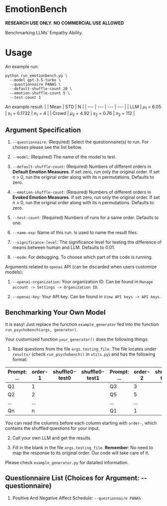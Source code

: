 # EmotionBench
**RESEARCH USE ONLY. NO COMMERCIAL USE ALLOWED**

Benchmarking LLMs' Empathy Ability.

# Usage
An example run:
```
python run_emotionbench.py \
  --model gpt-3.5-turbo \
  --questionnaire PANAS \
  --default-shuffle-count 20 \
  --emotion-shuffle-count 5 \
  --test-count 1
```

An example result:
| | Mean | STD | N |
| --- | --- | --- | --- |
| LLM | $µ_1$ = 6.05 | $s_1$ = 0.1732 | $n_1$ = 4 |
| Crowd | $µ_2$ = 4.92 | $s_2$ = 0.76 | $n_2$ = 112 |

## Argument Specification
1. `--questionnaire`: (Required) Select the questionnaire(s) to run. For choises please see the list bellow.

2. `--model`: (Required) The name of the model to test.

3. `--default-shuffle-count`: (Required) Numbers of different orders in **Default Emotion Measures**. If set zero, run only the original order. If set n > 0, run the original order along with its n permutations. Defaults to zero.

4. `--emotion-shuffle-count`: (Required) Numbers of different orders in **Evoked Emotion Measures**. If set zero, run only the original order. If set n > 0, run the original order along with its n permutations. Defaults to zero.

5. `--test-count`: (Required) Numbers of runs for a same order. Defaults to one.

5. `--name-exp`: Name of this run. Is used to name the result files.

6. `--significance-level`: The significance level for testing the difference of means between human and LLM. Defaults to 0.01.

7. `--mode`: For debugging. To choose which part of the code is running.

Arguments related to `openai` API (can be discarded when users customize models):

1. `--openai-organization`: Your organization ID. Can be found in `Manage account -> Settings -> Organization ID`.

2. `--openai-key`: Your API key. Can be found in `View API keys -> API keys`.

## Benchmarking Your Own Model
It is easy! Just replace the function `example_generator` fed into the function `run_psychobench(args, generator)`.

Your customized function `your_generator()` does the following things:

1. Read questions from the file `args.testing_file`. The file locates under `results/` (check `run_psychobench()` in `utils.py`) and has the following format:

| Prompt: ... | order-1 | shuffle0-test0 | shuffle0-test1 | Prompt: ... | order-2 | shuffle0-test0 | shuffle0-test1 |
| --- | --- | --- | --- | --- | --- | --- | --- |
| Q1 | 1 | | | Q3 | 3 | | |
| Q2 | 2 | | | Q5 | 5 | | |
| ... | ... | | | ... | ... | | |
| Qn | n | | | Q1 | 1 | | |

You can read the columns before each column starting with `order-`, which contains the shuffled questions for your input.

2. Call your own LLM and get the results.

3. Fill in the blank in the file `args.testing_file`. **Remember**: No need to map the response to its original order. Our code will take care of it.

Please check `example_generator.py` for datailed information.

## Questionnaire List (Choices for Argument: --questionnaire)
1. Positive And Negative Affect Schedule: `--questionnaire PANAS`
